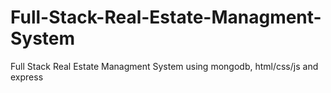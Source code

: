 # Full-Stack-Real-Estate-Managment-System
Full Stack Real Estate Managment System using mongodb,  html/css/js and express 
